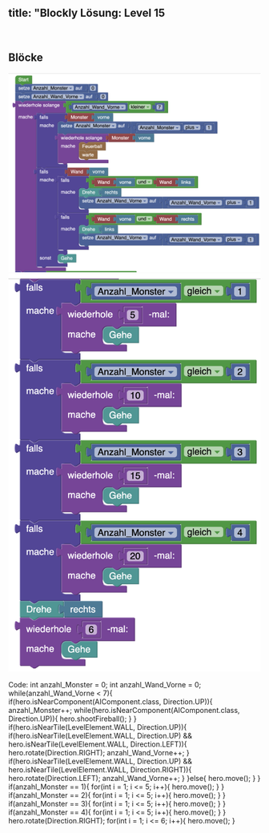 title: "Blockly Lösung: Level 15
---
​
## Blöcke
![solution](doc/produs_unterlagen/solution/blockly/img/loesung_level_15.1.png)
![solution](doc/produs_unterlagen/solution/blockly/img/loesung_level_15.2.png)

Code:
int anzahl_Monster = 0;
int anzahl_Wand_Vorne = 0;
while(anzahl_Wand_Vorne < 7){
    if(hero.isNearComponent(AIComponent.class, Direction.UP)){
        anzahl_Monster++;
        while(hero.isNearComponent(AIComponent.class, Direction.UP)){
            hero.shootFireball();
        }
    }
    if(hero.isNearTile(LevelElement.WALL, Direction.UP)){
        if(hero.isNearTile(LevelElement.WALL, Direction.UP) && hero.isNearTile(LevelElement.WALL, Direction.LEFT)){
            hero.rotate(Direction.RIGHT);
            anzahl_Wand_Vorne++;
        }
        if(hero.isNearTile(LevelElement.WALL, Direction.UP) && hero.isNearTile(LevelElement.WALL, Direction.RIGHT)){
            hero.rotate(Direction.LEFT);
            anzahl_Wand_Vorne++;
        }
    }else{
        hero.move();
    }
}
if(anzahl_Monster == 1){
    for(int i = 1; i <= 5; i++){
        hero.move();
    }
}
if(anzahl_Monster == 2){
    for(int i = 1; i <= 5; i++){
        hero.move();
    }
}
if(anzahl_Monster == 3){
    for(int i = 1; i <= 5; i++){
        hero.move();
    }
}
if(anzahl_Monster == 4){
    for(int i = 1; i <= 5; i++){
        hero.move();
    }
}
hero.rotate(Direction.RIGHT);
for(int i = 1; i <= 6; i++){
    hero.move();
}